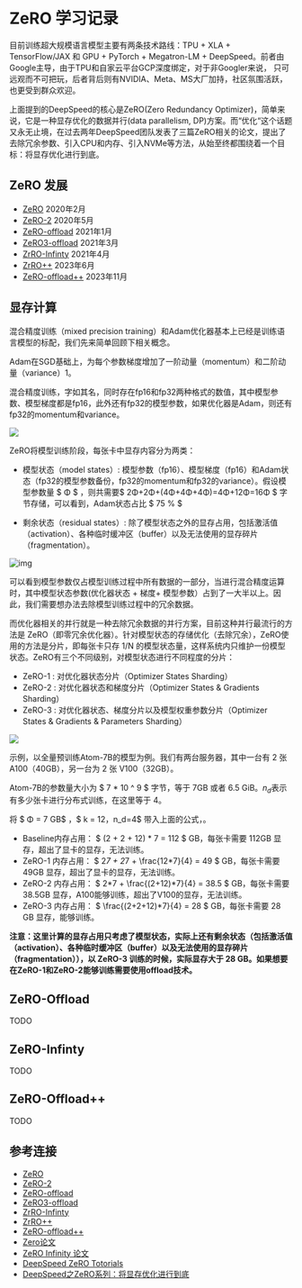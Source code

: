 # ZeRO 学习记录


目前训练超大规模语言模型主要有两条技术路线：TPU + XLA + TensorFlow/JAX 和 GPU + PyTorch + Megatron-LM + DeepSpeed。前者由Google主导，由于TPU和自家云平台GCP深度绑定，对于非Googler来说， 只可远观而不可把玩，后者背后则有NVIDIA、Meta、MS大厂加持，社区氛围活跃，也更受到群众欢迎。

上面提到的DeepSpeed的核心是ZeRO(Zero Redundancy Optimizer)，简单来说，它是一种显存优化的数据并行(data parallelism, DP)方案。而“优化“这个话题又永无止境，在过去两年DeepSpeed团队发表了三篇ZeRO相关的论文，提出了去除冗余参数、引入CPU和内存、引入NVMe等方法，从始至终都围绕着一个目标：将显存优化进行到底。

## ZeRO 发展

- [ZeRO](https://www.microsoft.com/en-us/research/blog/zero-deepspeed-new-system-optimizations-enable-training-models-with-over-100-billion-parameters/) 2020年2月
- [ZeRO-2](https://www.microsoft.com/en-us/research/blog/zero-2-deepspeed-shattering-barriers-of-deep-learning-speed-scale/) 2020年5月
- [ZeRO-offload](https://arxiv.org/abs/2101.06840) 2021年1月
- [ZeRO3-offload](https://www.deepspeed.ai/2021/03/07/zero3-offload.html) 2021年3月
- [ZrRO-Infinty](https://www.microsoft.com/en-us/research/blog/zero-infinity-and-deepspeed-unlocking-unprecedented-model-scale-for-deep-learning-training/) 2021年4月
- [ZrRO++](https://www.microsoft.com/en-us/research/blog/deepspeed-zero-a-leap-in-speed-for-llm-and-chat-model-training-with-4x-less-communication/) 2023年6月
- [ZeRO-offload++](https://github.com/microsoft/DeepSpeed/tree/master/blogs/deepspeed-offloadpp) 2023年11月



## 显存计算

混合精度训练（mixed precision training）和Adam优化器基本上已经是训练语言模型的标配，我们先来简单回顾下相关概念。

Adam在SGD基础上，为每个参数梯度增加了一阶动量（momentum）和二阶动量（variance）1。

混合精度训练，字如其名，同时存在fp16和fp32两种格式的数值，其中模型参数、模型梯度都是fp16，此外还有fp32的模型参数，如果优化器是Adam，则还有fp32的momentum和variance。

![](https://danerlt-1258802437.cos.ap-chongqing.myqcloud.com/2024-03-22-9ESoq4.png)

ZeRO将模型训练阶段，每张卡中显存内容分为两类：

-   模型状态（model states）: 模型参数（fp16）、模型梯度（fp16）和Adam状态（fp32的模型参数备份，fp32的momentum和fp32的variance）。假设模型参数量 $ Φ $ ，则共需要$ 2Φ+2Φ+(4Φ+4Φ+4Φ)=4Φ+12Φ=16Φ $ 字节存储，可以看到，Adam状态占比 $ 75 \% $

-   剩余状态（residual states）: 除了模型状态之外的显存占用，包括激活值（activation）、各种临时缓冲区（buffer）以及无法使用的显存碎片（fragmentation）。

![img](https://danerlt-1258802437.cos.ap-chongqing.myqcloud.com/images/v2-0767b38b6144986667975d2b99d02bc3.webp)


可以看到模型参数仅占模型训练过程中所有数据的一部分，当进行混合精度运算时，其中模型状态参数(优化器状态 + 梯度+ 模型参数）占到了一大半以上。因此，我们需要想办法去除模型训练过程中的冗余数据。

而优化器相关的并行就是一种去除冗余数据的并行方案，目前这种并行最流行的方法是 ZeRO（即零冗余优化器）。针对模型状态的存储优化（去除冗余），ZeRO使用的方法是分片，即每张卡只存 1/N 的模型状态量，这样系统内只维护一份模型状态。ZeRO有三个不同级别，对模型状态进行不同程度的分片：

- ZeRO-1 : 对优化器状态分片（Optimizer States Sharding）
- ZeRO-2 : 对优化器状态和梯度分片（Optimizer States & Gradients Sharding）
- ZeRO-3 : 对优化器状态、梯度分片以及模型权重参数分片（Optimizer States & Gradients & Parameters Sharding）

![](https://danerlt-1258802437.cos.ap-chongqing.myqcloud.com/2024-03-22-80LSfL.png)

示例，以全量预训练Atom-7B的模型为例。我们有两台服务器，其中一台有 2 张A100（40GB），另一台为 2 张 V100（32GB）。

Atom-7B的参数量大小为 $ 7 * 10 ^ 9 $ 字节，等于 7GB 或者 6.5 GiB。$n_d$表示有多少张卡进行分布式训练，在这里等于 $4$。

将 $ Φ = 7 GB$ ，$ k = 12$，$n_d=4$ 带入上面的公式，。

-   Baseline内存占用： $ (2 + 2 + 12) * 7 = 112 $ GB，每张卡需要 112GB 显存，超出了显卡的显存，无法训练。
-   ZeRO-1 内存占用： $ 2*7 + 2*7 + \frac{12*7}{4} = 49 $ GB，每张卡需要 49GB 显存，超出了显卡的显存，无法训练。
-   ZeRO-2 内存占用： $ 2*7 + \frac{(2+12)*7}{4} = 38.5 $ GB，每张卡需要 38.5GB 显存，A100能够训练，超出了V100的显存，无法训练。
-   ZeRO-3 内存占用： $ \frac{(2+2+12)*7}{4} = 28 $ GB，每张卡需要 28 GB 显存，能够训练。

**注意：这里计算的显存占用只考虑了模型状态，实际上还有剩余状态（包括激活值（activation）、各种临时缓冲区（buffer）以及无法使用的显存碎片（fragmentation）），以 ZeRO-3 训练的时候，实际显存大于 28 GB。如果想要在ZeRO-1和ZeRO-2能够训练需要使用offload技术。**



## ZeRO-Offload

TODO

## ZeRO-Infinty

TODO

## ZeRO-Offload++

TODO 



## 参考连接

- [ZeRO](https://www.microsoft.com/en-us/research/blog/zero-deepspeed-new-system-optimizations-enable-training-models-with-over-100-billion-parameters/) 
- [ZeRO-2](https://www.microsoft.com/en-us/research/blog/zero-2-deepspeed-shattering-barriers-of-deep-learning-speed-scale/) 
- [ZeRO-offload](https://arxiv.org/abs/2101.06840) 
- [ZeRO3-offload](https://www.deepspeed.ai/2021/03/07/zero3-offload.html) 
- [ZrRO-Infinty](https://www.microsoft.com/en-us/research/blog/zero-infinity-and-deepspeed-unlocking-unprecedented-model-scale-for-deep-learning-training/) 
- [ZrRO++](https://www.microsoft.com/en-us/research/blog/deepspeed-zero-a-leap-in-speed-for-llm-and-chat-model-training-with-4x-less-communication/) 
- [ZeRO-offload++](https://github.com/microsoft/DeepSpeed/tree/master/blogs/deepspeed-offloadpp)
- [Zero论文](https://arxiv.org/abs/1910.02054)
- [ZeRO Infinity 论文](https://arxiv.org/abs/2104.07857)
- [DeepSpeed ZeRO Totorials](https://www.deepspeed.ai/tutorials/zero/)
- [DeepSpeed之ZeRO系列：将显存优化进行到底](https://basicv8vc.github.io/posts/zero/)
